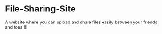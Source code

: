 # File-Sharing-Site
A website where you can upload and share files easily between your friends and foes!!!!
